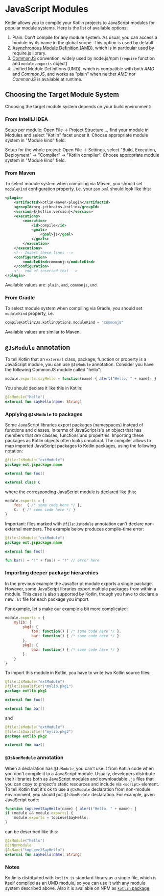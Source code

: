
# JavaScript Modules

Kotlin allows you to compile your Kotlin projects to JavaScript modules for popular module systems. Here is
the list of available options:

1. Plain. Don't compile for any module system. As usual, you can access a module by its name in the global scope.
   This option is used by default.
2. [Asynchronous Module Definition (AMD)](https://github.com/amdjs/amdjs-api/wiki/AMD), which is in particular
   used by require.js library.
3. [CommonJS](http://wiki.commonjs.org/wiki/Modules/1.1) convention, widely used by node.js/npm
   (`require` function and `module.exports` object)
4. Unified Module Definitions (UMD), which is compatible with both *AMD* and *CommonJS*, and works as "plain"
   when neither *AMD* nor *CommonJS* is available at runtime.


## Choosing the Target Module System

Choosing the target module system depends on your build environment:

### From IntelliJ IDEA

Setup per module:
Open File -> Project Structure..., find your module in Modules and select "Kotlin" facet under it. Choose appropriate
module system in "Module kind" field.

Setup for the whole project:
Open File -> Settings, select "Build, Execution, Deployment" -> "Compiler" -> "Kotlin compiler". Choose appropriate
module system in "Module kind" field.


### From Maven

To select module system when compiling via Maven, you should set `moduleKind` configuration property, i.e. your
`pom.xml` should look like this:

``` xml
<plugin>
    <artifactId>kotlin-maven-plugin</artifactId>
    <groupId>org.jetbrains.kotlin</groupId>
    <version>${kotlin.version}</version>
    <executions>
        <execution>
            <id>compile</id>
            <goals>
                <goal>js</goal>
            </goals>
        </execution>
    </executions>
    <!-- Insert these lines -->
    <configuration>
        <moduleKind>commonjs</moduleKind>
    </configuration>
    <!-- end of inserted text -->
</plugin>
```

Available values are: `plain`, `amd`, `commonjs`, `umd`.


### From Gradle

To select module system when compiling via Gradle, you should set `moduleKind` property, i.e.

``` groovy
compileKotlin2Js.kotlinOptions.moduleKind = "commonjs"
```

Available values are similar to Maven.


## `@JsModule` annotation

To tell Kotlin that an `external` class, package, function or property is a JavaScript module, you can use `@JsModule`
annotation. Consider you have the following CommonJS module called "hello":

``` javascript
module.exports.sayHello = function(name) { alert("Hello, " + name); }
```

You should declare it like this in Kotlin:

``` kotlin
@JsModule("hello")
external fun sayHello(name: String)
```


### Applying `@JsModule` to packages

Some JavaScript libraries export packages (namespaces) instead of functions and classes.
In terms of JavaScript is's an object that has members that *are* classes, functions and properties.
Importing these packages as Kotlin objects often looks unnatural.
The compiler allows to map imported JavaScript packages to Kotlin packages, using the following notation:

``` kotlin
@file:JsModule("extModule")
package ext.jspackage.name

external fun foo()

external class C
```

where the corresponding JavaScript module is declared like this:

``` javascript
module.exports = {
    foo:  { /* some code here */ },
    C:  { /* some code here */ }
}
```

Important: files marked with `@file:JsModule` annotation can't declare non-external members.
The example below produces compile-time error:

``` kotlin
@file:JsModule("extModule")
package ext.jspackage.name

external fun foo()

fun bar() = "!" + foo() + "!" // error here
```

### Importing deeper package hierarchies

In the previous example the JavaScript module exports a single package.
However, some JavaScript libraries export multiple packages from within a module.
This case is also supported by Kotlin, though you have to declare a new `.kt` file for each package you import.

For example, let's make our example a bit more complicated:

``` javascript
module.exports = {
    mylib: {
        pkg1: {
            foo: function() { /* some code here */ },
            bar: function() { /* some code here */ }
        },
        pkg2: {
            baz: function() { /* some code here */ }
        }
    }
}
```

To import this module in Kotlin, you have to write two Kotlin source files:

```kotlin
@file:JsModule("extModule")
@file:JsQualifier("mylib.pkg1")
package extlib.pkg1

external fun foo()

external fun bar()
```

and

```kotlin
@file:JsModule("extModule")
@file:JsQualifier("mylib.pkg2")
package extlib.pkg2

external fun baz()
```

### `@JsNonModule` annotation

When a declaration has `@JsModule`, you can't use it from Kotlin code when you don't compile it to a JavaScript module.
Usually, developers distribute their libraries both as JavaScript modules and downloadable `.js` files that you
can copy to project's static resources and include via `<script>` element. To tell Kotlin that it's ok
to use a `@JsModule` declaration from non-module environment, you should put `@JsNonModule` declaration. For example,
given JavaScript code:

``` javascript
function topLevelSayHello(name) { alert("Hello, " + name); }
if (module && module.exports) {
    module.exports = topLevelSayHello;
}
```

can be described like this:

```kotlin
@JsModule("hello")
@JsNonModule
@JsName("topLevelSayHello")
external fun sayHello(name: String)
```


### Notes

Kotlin is distributed with `kotlin.js` standard library as a single file, which is itself compiled as an UMD module, so
you can use it with any module system described above. Also it is available on NPM as [`kotlin` package](https://www.npmjs.com/package/kotlin)


